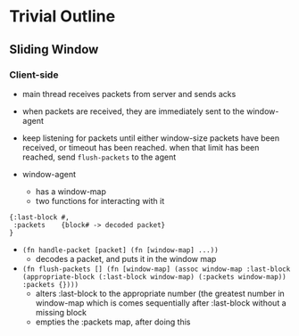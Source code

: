 # Trivial Outline

## Sliding Window

### Client-side

- main thread receives packets from server and sends acks
- when packets are received, they are immediately sent to the window-agent
- keep listening for packets until either window-size packets have been
  received, or timeout has been reached. when that limit has been reached,
  send `flush-packets` to the agent

- window-agent
  - has a window-map
  - two functions for interacting with it
```
{:last-block #,
 :packets    {block# -> decoded packet}
}
```

- `(fn handle-packet [packet] (fn [window-map] ...))`
  - decodes a packet, and puts it in the window map
- `(fn flush-packets []
     (fn [window-map]
       (assoc window-map :last-block (appropriate-block (:last-block window-map)
                                                        (:packets window-map))
                         :packets {})))`
  - alters :last-block to the appropriate number (the greatest number in
    window-map which is comes sequentially after :last-block without a missing
    block
  - empties the :packets map, after doing this